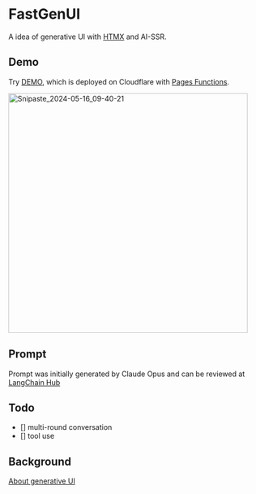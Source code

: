 # FastGenUI

A idea of generative UI with [HTMX](https://htmx.org) and AI-SSR.


## Demo

Try [DEMO](https://fastgenui.pages.dev), which is deployed on Cloudflare with [Pages Functions](https://developers.cloudflare.com/pages/functions/).

<img width="472" alt="Snipaste_2024-05-16_09-40-21" src="https://github.com/xleven/fastgenui/assets/10850975/145aaee7-93d8-473d-863e-b87e55cc2fb6">



## Prompt

Prompt was initially generated by Claude Opus and can be reviewed at [LangChain Hub](https://smith.langchain.com/hub/xleven/fastgenui)


## Todo

- [] multi-round conversation
- [] tool use


## Background

[About generative UI](https://x.com/xleven_ai/status/1768507004203773979)
